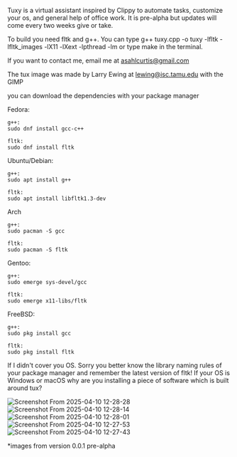 Tuxy is a virtual assistant inspired by Clippy to automate tasks, customize your os, and general help of office work. It is pre-alpha but updates will come every two weeks give or take.

To build you need fltk and g++. You can type g++ tuxy.cpp -o tuxy -lfltk -lfltk_images -lX11 -lXext -lpthread -lm or type make in the terminal.

If you want to contact me, email me at asahlcurtis@gmail.com

The tux image was made by Larry Ewing at lewing@isc.tamu.edu with the GIMP

you can download the dependencies with your package manager

Fedora:

	g++:
	sudo dnf install gcc-c++

	fltk:
	sudo dnf install fltk

Ubuntu/Debian:
	
	g++:
	sudo apt install g++

	fltk:
	sudo apt install libfltk1.3-dev

Arch
	
	g++:
	sudo pacman -S gcc

	fltk:
	sudo pacman -S fltk

Gentoo:
	
	g++:
	sudo emerge sys-devel/gcc

	fltk:
	sudo emerge x11-libs/fltk

FreeBSD:

	g++:
	sudo pkg install gcc

	fltk:
	sudo pkg install fltk

If I didn't cover you OS. Sorry you better know the library naming rules of your package manager and remember the latest version of fltk!
If your OS is Windows or macOS why are you installing a piece of software which is built around tux?


![Screenshot From 2025-04-10 12-28-28](https://github.com/user-attachments/assets/4b4089c6-540e-47aa-981a-68c6040429fb)
![Screenshot From 2025-04-10 12-28-14](https://github.com/user-attachments/assets/c3d24303-d9b6-4953-961d-afba28060125)
![Screenshot From 2025-04-10 12-28-01](https://github.com/user-attachments/assets/894180bd-f5a3-48b0-8f15-12dddf9d3be2)
![Screenshot From 2025-04-10 12-27-53](https://github.com/user-attachments/assets/0d0980f0-740c-47ac-a4f1-ec4fff3bec1a)
![Screenshot From 2025-04-10 12-27-43](https://github.com/user-attachments/assets/a27374dc-33e7-4233-b900-095852cef11c)

*images from version 0.0.1 pre-alpha
